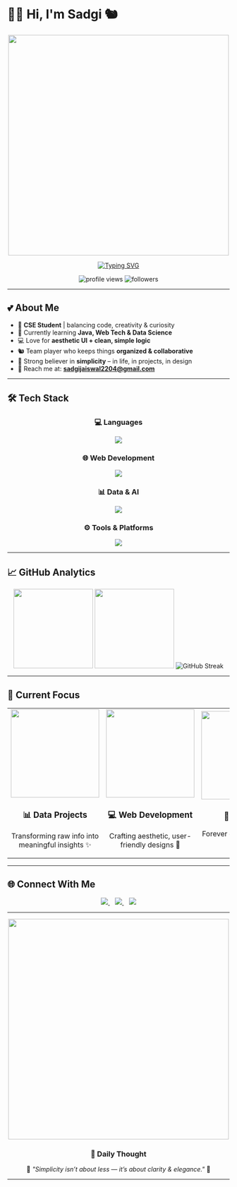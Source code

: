 # 🌸💜 Hi, I'm Sadgi 🐿️  

<div align="center">

<img src="https://i.pinimg.com/originals/f7/40/63/f740634861b71c1f2c1b99e3e3af2f8d.gif" width="500">  

[![Typing SVG](https://readme-typing-svg.demolab.com?font=Fira+Code&weight=100&size=5&pause=1000&color=F702F0&width=435&lines=%F0%9F%92%8C+P.S.+Someone+believes+and+cherish++you...+%F0%9F%92%9C)](https://git.io/typing-svg)

<img src="https://komarev.com/ghpvc/?username=sadgi&label=Profile%20views&color=FF69B4&style=flat-square" alt="profile views" />
<img src="https://img.shields.io/github/followers/sadgi?label=Followers&color=FF69B4&style=social" alt="followers" />

</div>

---

## 💕 About Me  

- 🎀 **CSE Student** | balancing code, creativity & curiosity  
- 🌱 Currently learning **Java, Web Tech & Data Science**  
- 💻 Love for **aesthetic UI + clean, simple logic**  
- 🐿️ Team player who keeps things **organized & collaborative**  
- 🌸 Strong believer in **simplicity** – in life, in projects, in design  
- 📧 Reach me at: **sadgijaiswal2204@gmail.com**  

---

## 🛠️ Tech Stack  

<div align="center">

### 💻 Languages  
<img src="https://skillicons.dev/icons?i=python,cpp,js,java,r&theme=light" />

### 🌐 Web Development  
<img src="https://skillicons.dev/icons?i=html,css,react,nodejs&theme=light" />

### 📊 Data & AI  
<img src="https://skillicons.dev/icons?i=sklearn,tensorflow&theme=light" />

### ⚙️ Tools & Platforms  
<img src="https://skillicons.dev/icons?i=git,github,vscode,figma,excel&theme=light" />

</div>

---

## 📈 GitHub Analytics  

<div align="center">

<img height="180em" src="https://github-readme-stats.vercel.app/api?username=Sadgijais&show_icons=true&theme=rose_pine&bg_color=FFFAFA&title_color=FF69B4&icon_color=FF69B4&hide_border=true"/>
<img height="180em" src="https://github-readme-stats.vercel.app/api/top-langs/?username=Sadgijais&layout=compact&theme=rose_pine&bg_color=FFFAFA&title_color=FF69B4&icon_color=FF69B4&hide_border=true"/>

<img src="https://streak-stats.demolab.com?user=Sadgijais&theme=rose_pine&background=FFFAFA&ring=FF69B4&fire=FF1493&currStreakLabel=FF69B4&hide_border=true" alt="GitHub Streak"/>

</div>

---

## 🌸 Current Focus  

<div align="center">
  <table>
    <tr>
      <td align="center" width="33%">
        <img src="https://i.pinimg.com/originals/77/37/50/7737503d002b2cf1f0b0b3f6b1c6cbbf.gif" width="200">
        <h3>📊 Data Projects</h3>
        <p>Transforming raw info into meaningful insights ✨</p>
      </td>
      <td align="center" width="33%">
        <img src="https://i.pinimg.com/originals/2c/d5/52/2cd552f6e47dbecdfdd862599e7e10a4.gif" width="200">
        <h3>💻 Web Development</h3>
        <p>Crafting aesthetic, user-friendly designs 🌸</p>
      </td>
      <td align="center" width="33%">
        <img src="https://i.pinimg.com/originals/3f/7a/94/3f7a9492f5a34272c9e34d91834c8d27.gif" width="200">
        <h3>🌱 Learning</h3>
        <p>Forever curious & inspired 💜</p>
      </td>
    </tr>
  </table>
</div>

---

## 🌐 Connect With Me  

<div align="center">
  <a href="https://www.linkedin.com/in/sadgi-jaiswal-5aa580319/" target="_blank">
    <img src="https://img.shields.io/badge/LinkedIn-FF69B4?style=for-the-badge&logo=linkedin&logoColor=white" />
  </a>
  &nbsp;&nbsp;
  <a href="mailto:sadgijaiswal2204@gmail.com">
    <img src="https://img.shields.io/badge/Email-FFB6C1?style=for-the-badge&logo=gmail&logoColor=white" />
  </a>
  &nbsp;&nbsp;
  <a href="https://github.com/Sadgijais" target="_blank">
    <img src="https://img.shields.io/badge/GitHub-DA70D6?style=for-the-badge&logo=github&logoColor=white" />
  </a>
</div>

---

<div align="center">

<img src="https://i.pinimg.com/originals/f5/8e/6c/f58e6c865a3d8245f064898b78cb7e76.gif" width="500">  

### 💭 Daily Thought  
🌸 *"Simplicity isn’t about less — it’s about clarity & elegance."* 🌸  

</div>

---

<!-- 🌸💜 Secret Note: Ayush loves Sadgi too 💜🌸 -->
